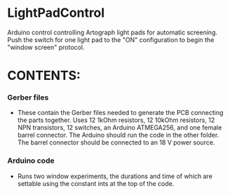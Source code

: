 # LightPadControl
Arduino control controlling Artograph light pads for automatic screening. Push the switch for one light pad to the "ON" configuration to begin the "window screen" protocol.

# CONTENTS:

### Gerber files
- These contain the Gerber files needed to generate the PCB connecting the parts together. Uses 12 1kOhm resistors, 12 10kOhm resistors, 12 NPN transistors, 12 switches, an Arduino ATMEGA256, and one female barrel connector. The Arduino should run the code in the other folder. The barrel connector should be connected to an 18 V power source.

### Arduino code
- Runs two window experiments, the durations and time of which are settable using the constant ints at the top of the code.
